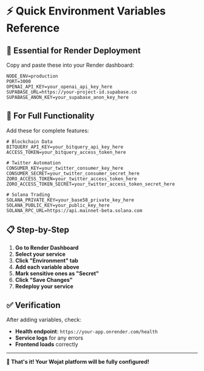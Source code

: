 # ⚡ Quick Environment Variables Reference

## **🚀 Essential for Render Deployment**

Copy and paste these into your Render dashboard:

```env
NODE_ENV=production
PORT=3000
OPENAI_API_KEY=your_openai_api_key_here
SUPABASE_URL=https://your-project-id.supabase.co
SUPABASE_ANON_KEY=your_supabase_anon_key_here
```

## **🔧 For Full Functionality**

Add these for complete features:

```env
# Blockchain Data
BITQUERY_API_KEY=your_bitquery_api_key_here
ACCESS_TOKEN=your_bitquery_access_token_here

# Twitter Automation
CONSUMER_KEY=your_twitter_consumer_key_here
CONSUMER_SECRET=your_twitter_consumer_secret_here
ZORO_ACCESS_TOKEN=your_twitter_access_token_here
ZORO_ACCESS_TOKEN_SECRET=your_twitter_access_token_secret_here

# Solana Trading
SOLANA_PRIVATE_KEY=your_base58_private_key_here
SOLANA_PUBLIC_KEY=your_public_key_here
SOLANA_RPC_URL=https://api.mainnet-beta.solana.com
```

## **📋 Step-by-Step**

1. **Go to Render Dashboard**
2. **Select your service**
3. **Click "Environment" tab**
4. **Add each variable above**
5. **Mark sensitive ones as "Secret"**
6. **Click "Save Changes"**
7. **Redeploy your service**

## **✅ Verification**

After adding variables, check:
- **Health endpoint**: `https://your-app.onrender.com/health`
- **Service logs** for any errors
- **Frontend loads** correctly

---

**🎯 That's it! Your Wojat platform will be fully configured!**
